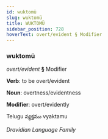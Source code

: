 ```yaml
---
id: wuktomü
slug: wuktomü
title: WUKTOMÜ
sidebar_position: 728
hoverText: overt/evident § Modifier
---
```


### wuktomü

*overt/evident* **§** Modifier

**Verb**: to be overt/evident

**Noun**: overtness/evidentness

**Modifier**: overt/evidently

Telugu వ్యక్తము vyaktamu 

*Dravidian Language Family*